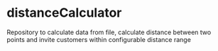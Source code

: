 # distanceCalculator
Repository to calculate data from file, calculate distance between two points and invite customers within configurable distance range
